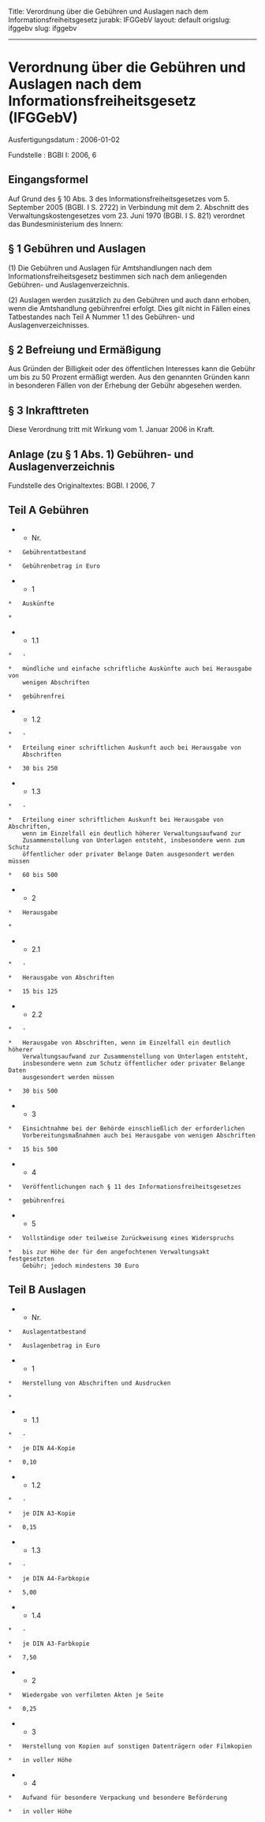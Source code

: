 Title: Verordnung über die Gebühren und Auslagen nach dem Informationsfreiheitsgesetz
jurabk: IFGGebV
layout: default
origslug: ifggebv
slug: ifggebv

---

# Verordnung über die Gebühren und Auslagen nach dem Informationsfreiheitsgesetz (IFGGebV)

Ausfertigungsdatum
:   2006-01-02

Fundstelle
:   BGBl I: 2006, 6



## Eingangsformel

Auf Grund des § 10 Abs. 3 des Informationsfreiheitsgesetzes vom 5.
September 2005 (BGBl. I S. 2722) in Verbindung mit dem 2. Abschnitt
des Verwaltungskostengesetzes vom 23. Juni 1970 (BGBl. I S. 821)
verordnet das Bundesministerium des Innern:


## § 1 Gebühren und Auslagen

(1) Die Gebühren und Auslagen für Amtshandlungen nach dem
Informationsfreiheitsgesetz bestimmen sich nach dem anliegenden
Gebühren- und Auslagenverzeichnis.

(2) Auslagen werden zusätzlich zu den Gebühren und auch dann erhoben,
wenn die Amtshandlung gebührenfrei erfolgt. Dies gilt nicht in Fällen
eines Tatbestandes nach Teil A Nummer 1.1 des Gebühren- und
Auslagenverzeichnisses.


## § 2 Befreiung und Ermäßigung

Aus Gründen der Billigkeit oder des öffentlichen Interesses kann die
Gebühr um bis zu 50 Prozent ermäßigt werden. Aus den genannten Gründen
kann in besonderen Fällen von der Erhebung der Gebühr abgesehen
werden.


## § 3 Inkrafttreten

Diese Verordnung tritt mit Wirkung vom 1. Januar 2006 in Kraft.


## Anlage (zu § 1 Abs. 1) Gebühren- und Auslagenverzeichnis

Fundstelle des Originaltextes: BGBl. I 2006, 7

## Teil A Gebühren

*    *   Nr.

    *   Gebührentatbestand

    *   Gebührenbetrag in Euro


*    *   1

    *   Auskünfte

    *

*    *   1.1

    *   -

    *   mündliche und einfache schriftliche Auskünfte auch bei Herausgabe von
        wenigen Abschriften

    *   gebührenfrei


*    *   1.2

    *   -

    *   Erteilung einer schriftlichen Auskunft auch bei Herausgabe von
        Abschriften

    *   30 bis 250


*    *   1.3

    *   -

    *   Erteilung einer schriftlichen Auskunft bei Herausgabe von Abschriften,
        wenn im Einzelfall ein deutlich höherer Verwaltungsaufwand zur
        Zusammenstellung von Unterlagen entsteht, insbesondere wenn zum Schutz
        öffentlicher oder privater Belange Daten ausgesondert werden müssen

    *   60 bis 500


*    *   2

    *   Herausgabe

    *

*    *   2.1

    *   -

    *   Herausgabe von Abschriften

    *   15 bis 125


*    *   2.2

    *   -

    *   Herausgabe von Abschriften, wenn im Einzelfall ein deutlich höherer
        Verwaltungsaufwand zur Zusammenstellung von Unterlagen entsteht,
        insbesondere wenn zum Schutz öffentlicher oder privater Belange Daten
        ausgesondert werden müssen

    *   30 bis 500


*    *   3

    *   Einsichtnahme bei der Behörde einschließlich der erforderlichen
        Vorbereitungsmaßnahmen auch bei Herausgabe von wenigen Abschriften

    *   15 bis 500


*    *   4

    *   Veröffentlichungen nach § 11 des Informationsfreiheitsgesetzes

    *   gebührenfrei


*    *   5

    *   Vollständige oder teilweise Zurückweisung eines Widerspruchs

    *   bis zur Höhe der für den angefochtenen Verwaltungsakt festgesetzten
        Gebühr; jedoch mindestens 30 Euro




## Teil B Auslagen

*    *   Nr.

    *   Auslagentatbestand

    *   Auslagenbetrag in Euro


*    *   1

    *   Herstellung von Abschriften und Ausdrucken

    *

*    *   1.1

    *   -

    *   je DIN A4-Kopie

    *   0,10


*    *   1.2

    *   -

    *   je DIN A3-Kopie

    *   0,15


*    *   1.3

    *   -

    *   je DIN A4-Farbkopie

    *   5,00


*    *   1.4

    *   -

    *   je DIN A3-Farbkopie

    *   7,50


*    *   2

    *   Wiedergabe von verfilmten Akten je Seite

    *   0,25


*    *   3

    *   Herstellung von Kopien auf sonstigen Datenträgern oder Filmkopien

    *   in voller Höhe


*    *   4

    *   Aufwand für besondere Verpackung und besondere Beförderung

    *   in voller Höhe





